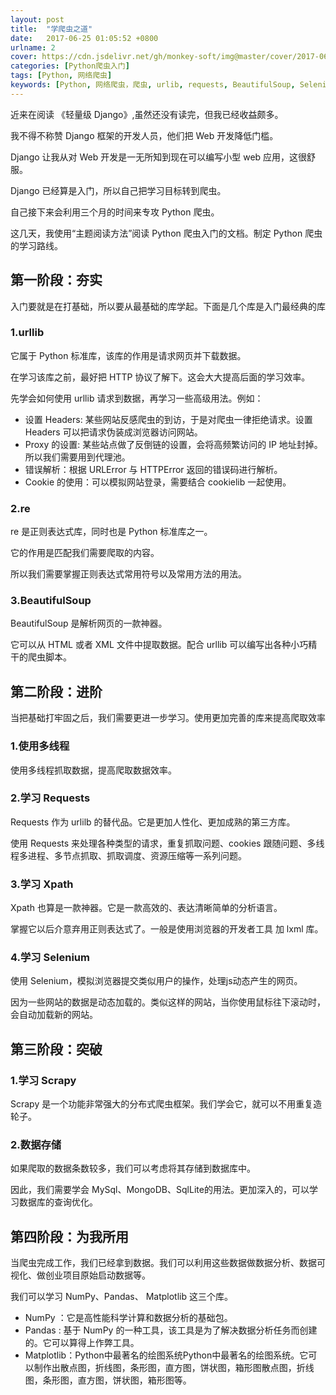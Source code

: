 ```yaml
---
layout: post
title:  "学爬虫之道"
date:   2017-06-25 01:05:52 +0800
urlname: 2
cover: https://cdn.jsdelivr.net/gh/monkey-soft/img@master/cover/2017-06-25.jpg
categories: [Python爬虫入门]
tags: [Python, 网络爬虫]
keywords: [Python, 网络爬虫，爬虫, urlib, requests, BeautifulSoup, Selenium, Scrapy, MySql, MongoDB, NumPy, Pandas, Matplotlib]
---
```

近来在阅读 《轻量级 Django》,虽然还没有读完，但我已经收益颇多。

我不得不称赞 Django 框架的开发人员，他们把 Web 开发降低门槛。

Django 让我从对 Web 开发是一无所知到现在可以编写小型 web 应用，这很舒服。

Django 已经算是入门，所以自己把学习目标转到爬虫。
<!-- more -->
自己接下来会利用三个月的时间来专攻 Python 爬虫。

这几天，我使用“主题阅读方法”阅读 Python 爬虫入门的文档。制定 Python 爬虫的学习路线。

## 第一阶段：夯实
入门要就是在打基础，所以要从最基础的库学起。下面是几个库是入门最经典的库
### 1.urllib 
它属于 Python 标准库，该库的作用是请求网页并下载数据。

在学习该库之前，最好把 HTTP 协议了解下。这会大大提高后面的学习效率。

先学会如何使用 urllib 请求到数据，再学习一些高级用法。例如：
- 设置 Headers: 某些网站反感爬虫的到访，于是对爬虫一律拒绝请求。设置 Headers 可以把请求伪装成浏览器访问网站。
- Proxy 的设置: 某些站点做了反倒链的设置，会将高频繁访问的 IP 地址封掉。所以我们需要用到代理池。
- 错误解析：根据 URLError 与 HTTPError 返回的错误码进行解析。
- Cookie 的使用：可以模拟网站登录，需要结合 cookielib 一起使用。

### 2.re
re 是正则表达式库，同时也是 Python 标准库之一。

它的作用是匹配我们需要爬取的内容。

所以我们需要掌握正则表达式常用符号以及常用方法的用法。

### 3.BeautifulSoup
BeautifulSoup 是解析网页的一款神器。

它可以从 HTML 或者 XML 文件中提取数据。配合 urllib 可以编写出各种小巧精干的爬虫脚本。

## 第二阶段：进阶
当把基础打牢固之后，我们需要更进一步学习。使用更加完善的库来提高爬取效率

### 1.使用多线程
使用多线程抓取数据，提高爬取数据效率。

### 2.学习 Requests
Requests 作为 urlilb 的替代品。它是更加人性化、更加成熟的第三方库。

使用 Requests 来处理各种类型的请求，重复抓取问题、cookies 跟随问题、多线程多进程、多节点抓取、抓取调度、资源压缩等一系列问题。
### 3.学习 Xpath
Xpath 也算是一款神器。它是一款高效的、表达清晰简单的分析语言。

掌握它以后介意弃用正则表达式了。一般是使用浏览器的开发者工具 加 lxml 库。

### 4.学习 Selenium
使用 Selenium，模拟浏览器提交类似用户的操作，处理js动态产生的网页。

因为一些网站的数据是动态加载的。类似这样的网站，当你使用鼠标往下滚动时，会自动加载新的网站。

## 第三阶段：突破
### 1.学习 Scrapy
Scrapy 是一个功能非常强大的分布式爬虫框架。我们学会它，就可以不用重复造轮子。

### 2.数据存储
如果爬取的数据条数较多，我们可以考虑将其存储到数据库中。

因此，我们需要学会 MySql、MongoDB、SqlLite的用法。更加深入的，可以学习数据库的查询优化。

## 第四阶段：为我所用
当爬虫完成工作，我们已经拿到数据。我们可以利用这些数据做数据分析、数据可视化、做创业项目原始启动数据等。

我们可以学习 NumPy、Pandas、 Matplotlib 这三个库。

- NumPy ：它是高性能科学计算和数据分析的基础包。
- Pandas : 基于 NumPy 的一种工具，该工具是为了解决数据分析任务而创建的。它可以算得上作弊工具。
- Matplotlib：Python中最著名的绘图系统Python中最著名的绘图系统。它可以制作出散点图，折线图，条形图，直方图，饼状图，箱形图散点图，折线图，条形图，直方图，饼状图，箱形图等。